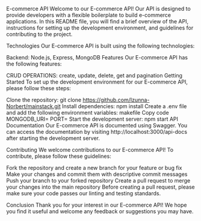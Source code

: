 E-commerce API
Welcome to our E-commerce API! Our API is designed to provide developers with a flexible boilerplate to build e-commerce applications. In this README file, you will find a brief overview of the API, instructions for setting up the development environment, and guidelines for contributing to the project.

Technologies
Our E-commerce API is built using the following technologies:

Backend: Node.js, Express, MongoDB
Features
Our E-commerce API has the following features:

CRUD OPERATIONS:
create, update, delete, get and pagination
Getting Started
To set up the development environment for our E-commerce API, please follow these steps:

Clone the repository: git clone https://github.com/Izunna-Norbert/mainstack.git
Install dependencies: npm install
Create a .env file and add the following environment variables:
makefile
Copy code
MONGODB_URI=<your-mongodb-uri>
PORT=<your-port>
Start the development server: npm start
API Documentation
Our E-commerce API is documented using Swagger. You can access the documentation by visiting http://localhost:3000/api-docs after starting the development server.

Contributing
We welcome contributions to our E-commerce API! To contribute, please follow these guidelines:

Fork the repository and create a new branch for your feature or bug fix
Make your changes and commit them with descriptive commit messages
Push your branch to your forked repository
Create a pull request to merge your changes into the main repository
Before creating a pull request, please make sure your code passes our linting and testing standards.

Conclusion
Thank you for your interest in our E-commerce API! We hope you find it useful and welcome any feedback or suggestions you may have.



